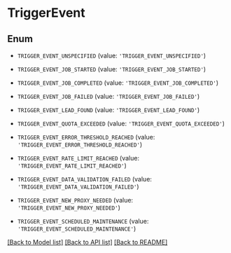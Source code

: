 # TriggerEvent


## Enum

* `TRIGGER_EVENT_UNSPECIFIED` (value: `'TRIGGER_EVENT_UNSPECIFIED'`)

* `TRIGGER_EVENT_JOB_STARTED` (value: `'TRIGGER_EVENT_JOB_STARTED'`)

* `TRIGGER_EVENT_JOB_COMPLETED` (value: `'TRIGGER_EVENT_JOB_COMPLETED'`)

* `TRIGGER_EVENT_JOB_FAILED` (value: `'TRIGGER_EVENT_JOB_FAILED'`)

* `TRIGGER_EVENT_LEAD_FOUND` (value: `'TRIGGER_EVENT_LEAD_FOUND'`)

* `TRIGGER_EVENT_QUOTA_EXCEEDED` (value: `'TRIGGER_EVENT_QUOTA_EXCEEDED'`)

* `TRIGGER_EVENT_ERROR_THRESHOLD_REACHED` (value: `'TRIGGER_EVENT_ERROR_THRESHOLD_REACHED'`)

* `TRIGGER_EVENT_RATE_LIMIT_REACHED` (value: `'TRIGGER_EVENT_RATE_LIMIT_REACHED'`)

* `TRIGGER_EVENT_DATA_VALIDATION_FAILED` (value: `'TRIGGER_EVENT_DATA_VALIDATION_FAILED'`)

* `TRIGGER_EVENT_NEW_PROXY_NEEDED` (value: `'TRIGGER_EVENT_NEW_PROXY_NEEDED'`)

* `TRIGGER_EVENT_SCHEDULED_MAINTENANCE` (value: `'TRIGGER_EVENT_SCHEDULED_MAINTENANCE'`)

[[Back to Model list]](../README.md#documentation-for-models) [[Back to API list]](../README.md#documentation-for-api-endpoints) [[Back to README]](../README.md)


